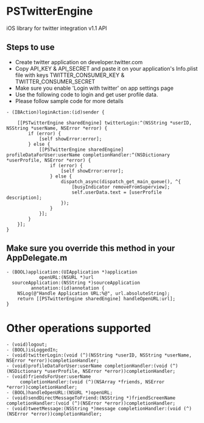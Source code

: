 PSTwitterEngine
===============

iOS library for twitter integration v1.1 API
## Steps to use
* Create twitter application on developer.twitter.com
* Copy API_KEY & API_SECRET and paste it on your application's Info.plist file with keys TWITTER_CONSUMER_KEY & TWITTER_CONSUMER_SECRET
* Make sure you enable 'Login with twitter' on app settings page
* Use the following code to login and get user profile data.
* Please follow sample code for more details

```
- (IBAction)loginAction:(id)sender {
    
    [[PSTwitterEngine sharedEngine] twitterLogin:^(NSString *userID, NSString *userName, NSError *error) {
        if (error) {
            [self showError:error];
        } else {
            [[PSTwitterEngine sharedEngine] profileDataForUser:userName completionHandler:^(NSDictionary *userProfile, NSError *error) {
                if (error) {
                    [self showError:error];
                } else {
                    dispatch_async(dispatch_get_main_queue(), ^{
                        [busyIndicator removeFromSuperview];
                        self.userData.text = [userProfile description];
                    });
                }
            }];
        }
    }];
}
```

## Make sure you override this method in your AppDelegate.m
```
- (BOOL)application:(UIApplication *)application
            openURL:(NSURL *)url
  sourceApplication:(NSString *)sourceApplication
         annotation:(id)annotation {
    NSLog(@"Handle Application URL:%@", url.absoluteString);
    return [[PSTwitterEngine sharedEngine] handleOpenURL:url];
}
```

# Other operations supported
```
- (void)logout;
- (BOOL)isLoggedIn;
- (void)twitterLogin:(void (^)(NSString *userID, NSString *userName, NSError *error))completionHandler;
- (void)profileDataForUser:userName completionHandler:(void (^)(NSDictionary *userProfile, NSError *error))completionHandler;
- (void)friendsForUser:userName
     completionHandler:(void (^)(NSArray *friends, NSError *error))completionHandler;
- (BOOL)handleOpenURL:(NSURL *)openURL;
- (void)sendDirectMessageToFriend:(NSString *)friendScreenName completionHandler:(void (^)(NSError *error))completionHandler;
- (void)tweetMessage:(NSString *)message completionHandler:(void (^)(NSError *error))completionHandler;
```
